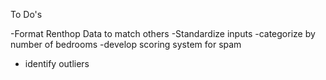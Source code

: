 To Do's

-Format Renthop Data to match others
-Standardize inputs
-categorize by number of bedrooms
-develop scoring system for spam
- identify outliers
